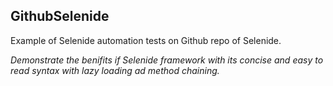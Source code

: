 ## GithubSelenide
Example of Selenide automation tests on Github repo of Selenide.

_Demonstrate the benifits if Selenide framework with its concise and easy to read syntax with lazy loading ad method chaining._
